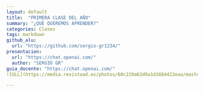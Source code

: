 ```yaml
---
layout: default
title:  "PRIMERA CLASE DEL AÑO"
summary: "¿QUÉ QUEREMOS APRENDER?"
categories: Clases
tags: markdown 
github_alu: 
  url: "https://github.com/sergio-gr1234/"
presentacion: 
  url: "https://chat.openai.com/"
  author: "SERGIO GR"
guia_docente: "https://chat.openai.com/"
![ULL](https://media.revistaad.es/photos/60c229a62d9a1d1684422eaa/master/w_1600,c_limit/231004.jpg)

---
```


